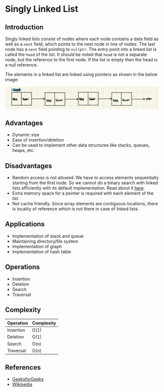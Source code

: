 # Singly Linked List

## Introduction

Singly linked lists consist of nodes where each node contains a data field as well as a `next` field, which points to the next node in line of nodes. The last node has a `next` field pointing to `nullptr`. The entry point into a linked list is called the `head` of the list. It should be noted that `head` is not a separate node, but the reference to the first node. If the list is empty then the head is a null reference.

The elements in a linked list are linked using pointers as shown in the below image:

![Linked List](../../../ReadMeImages/Single%20linked%20list%20.png)

## Advantages

- Dynamic size
- Ease of insertion/deletion
- Can be used to implement other data structures like stacks, queues, heaps, etc.

## Disadvantages

- Random access is not allowed. We have to access elements sequentially starting from the first node. So we cannot do a binary search with linked lists efficiently with its default implementation. Read about it [here](https://www.geeksforgeeks.org/binary-search-on-singly-linked-list/).
- Extra memory space for a pointer is required with each element of the list.
- Not cache friendly. Since array elements are contiguous locations, there is locality of reference which is not there in case of linked lists.

## Applications

- Implementation of stack and queue
- Maintaining directory/file system
- Implementation of graph
- Implementation of hash table

## Operations

- Insertion
- Deletion
- Search
- Traversal

## Complexity

| Operation | Complexity |
| --------- | ---------- |
| Insertion | O(1)       |
| Deletion  | O(1)       |
| Search    | O(n)       |
| Traversal | O(n)       |

## References

- [GeeksforGeeks](https://www.geeksforgeeks.org/data-structures/linked-list/)
- [Wikipedia](https://en.wikipedia.org/wiki/Linked_list)
